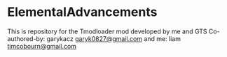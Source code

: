 # ElementalAdvancements
This is repository for the Tmodloader mod developed by me and GTS
Co-authored-by: garykacz <garyk0827@gmail.com> and me: liam <timcobourn@gmail.com>
